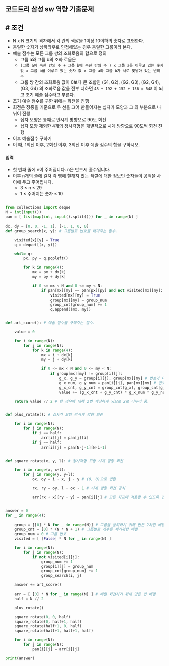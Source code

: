 
## 코드트리 삼성 sw 역량 기출문제

## # 조건

- N x N 크기의 격자에서 각 칸의 색깔을 1이상 10이하의 숫자로 표현한다.
- 동일한 숫자가 상하좌우로 인접해있는 경우 동일한 그룹이라 본다.
- 예술 점수는 모든 그룹 쌍의 조화로움의 합으로 정의
	- 그룹 a와 그룹 b의 조화 로움은
	- ```(그룹 a에 속한 칸의 수 + 그룹 b에 속한 칸의 수 ) x 그룹 a를 이루고 있는 숫자 값 x 그룹 b를 이루고 있는 숫자 값 x 그룹 a와 그룹 b가 서로 맞닿아 있는 변의 수```
	- 그룹 쌍 간의 조화로움 값이 0보다 큰 조합인 (G1, G2), (G2, G3), (G2, G4), (G3, G4) 의 조화로움 값을 전부 더하면 `48 + 192 + 152 + 156 = 548` 이 되고 초기 예술 점수라고 부른다.
- 초기 예술 점수를 구한 뒤에는 회전을 진행
- 회전은 정중을 기준으로 두 선을 그어 만들어지는 십자가 모양과 그 외 부분으로 나뉘어 진행
	- 십자 모양은 통째로 반시계 방향으로 90도 회전
	- 십자 모양 제외한 4개의 정사각형은 개별적으로 시계 방향으로 90도씩 회전 진행
- 이후 예술점수 구하기
- 이 때, 1회전 이후, 2회전 이후, 3회전 이후 예술 점수의 합을 구하시오.


#### 입력

- 첫 번째 줄에 n이 주어집니다. n은 반드시 홀수입니다.  
- 이후 n개의 줄에 걸쳐 각 행에 칠해져 있는 색깔에 대한 정보인 숫자들이 공백을 사이에 두고 주어집니다.
	-   3 ≤ n ≤ 29
	-   1 ≤ 주어지는 숫자 ≤ 10


```python

from collections import deque
N = int(input())
pan = [ list(map(int, input().split())) for _ in range(N) ]

dx, dy = [0, 0, -1, 1], [-1, 1, 0, 0]
def group_search(x, y): # 그룹별로 번호를 매겨주는 함수.

    visited[x][y] = True
    q = deque([(x, y)])

    while q:
        px, py = q.popleft()

        for k in range(4):
            mx = px + dx[k]
            my = py + dy[k]

            if 0 <= mx < N and 0 <= my < N:
                if pan[mx][my] == pan[px][py] and not visited[mx][my]:
                    visited[mx][my] = True
                    group[mx][my] = group_num
                    group_cnt[group_num] += 1
                    q.append((mx, my))


def art_score(): # 예술 점수를 구해주는 함수.

    value = 0

    for i in range(N):
        for j in range(N):
            for k in range(4):
                mx = i + dx[k]
                my = j + dy[k]

                if 0 <= mx < N and 0 <= my < N:
                    if group[mx][my] != group[i][j]:
                        g_x, g_y = group[i][j], group[mx][my] # 번호가 다른 칸들의 좌표
                        g_x_num, g_y_num = pan[i][j], pan[mx][my] # 번호가 다른 칸들의 숫자
                        g_x_cnt, g_y_cnt = group_cnt[g_x], group_cnt[g_y] # 번호가 다른 칸들의 좌표를 활용한 그룹 번호 개수
                        value += (g_x_cnt + g_y_cnt) * g_x_num * g_y_num

    return value // 2 # 한 경우에 대해 2번 계산하게 되므로 2로 나누어 줌.


def plus_rotate(): # 십자가 모양 반시계 방향 회전

    for i in range(N):
        for j in range(N):
            if i == half:
                arr[i][j] = pan[j][i]
            if j == half:
                arr[i][j] = pan[N-j-1][N-i-1]


def square_rotate(x, y, l): # 정사각형 모양 시계 방향 회전

    for i in range(x, x+l):
        for j in range(y, y+l):
            ox, oy = i - x, j - y # (0, 0)으로 변환

            rx, ry = oy, l - ox - 1 # 시계 방향 회전 공식

            arr[rx + x][ry + y] = pan[i][j] # 모든 좌표에 적용할 수 있도록 인자(x, y)를 더해줌.


answer = 0
for _ in range(4):

    group = [[0] * N for _ in range(N)] # 그룹을 분리하기 위해 만든 2차원 배열
    group_cnt = [0] * (N * N + 1) # 그룹별로 개수를 세기위한 배열
    group_num = 0 # 그룹 번호
    visited = [ [False] * N for _ in range(N) ]

    for i in range(N):
        for j in range(N):
            if not visited[i][j]:
                group_num += 1
                group[i][j] = group_num
                group_cnt[group_num] += 1
                group_search(i, j)

    answer += art_score()

    arr = [ [0] * N for _ in range(N) ] # 배열 회전하기 위해 만든 빈 배열
    half = N // 2

    plus_rotate()

    square_rotate(0, 0, half)
    square_rotate(0, half+1, half)
    square_rotate(half+1, 0, half)
    square_rotate(half+1, half+1, half)

    for i in range(N):
        for j in range(N):
            pan[i][j] = arr[i][j]

print(answer)
```